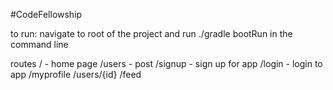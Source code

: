 #CodeFellowship

to run:
navigate to root of the project and run ./gradle bootRun in the command line

routes
/ - home page
/users - post
/signup - sign up for app
/login -  login to app
/myprofile
/users/{id}
/feed
